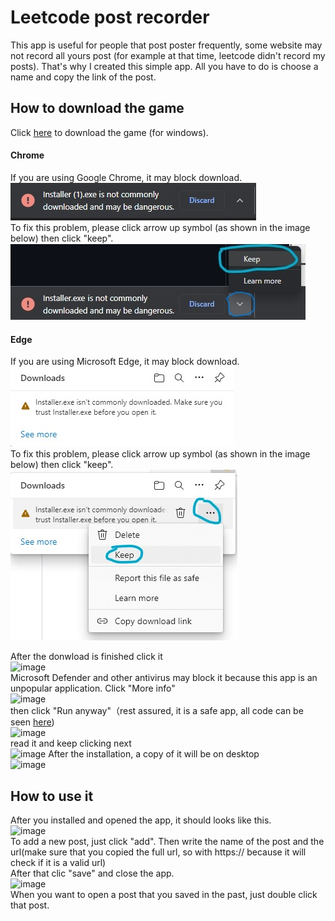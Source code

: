 # Leetcode post recorder
This app is useful for people that post poster frequently, some website may not record all yours post (for example at that time, leetcode didn't record my posts). That's why I created this simple app.
All you have to do is choose a name and copy the link of the post.

## How to download the game
Click [here](https://github.com/LucaYan0506/post-recorder/releases/download/v1.0.0/installer.exe) to download the game (for windows). 
#### Chrome
If you are using Google Chrome, it may block download.   
![image](https://github.com/LucaYan0506/Binary-code-Puzzle/blob/master/screenshot/Screenshot%202022-02-21%20202953.jpg)    
To fix this problem, please click arrow up symbol (as shown in the image below) then click "keep".  
![image](https://github.com/LucaYan0506/Binary-code-Puzzle/blob/master/screenshot/Screenshot%202022-02-21%20201656.jpg)  

#### Edge
If you are using Microsoft Edge, it may block download.   
![image](https://github.com/LucaYan0506/Binary-code-Puzzle/blob/master/screenshot/Screenshot%202022-02-21%20202803.jpg)  
To fix this problem, please click arrow up symbol (as shown in the image below) then click "keep".  
![image](https://github.com/LucaYan0506/Binary-code-Puzzle/blob/master/screenshot/Screenshot%202022-02-21%20202859.jpg)  

After the donwload is finished click it  
![image](https://user-images.githubusercontent.com/83918638/155171074-a1149aef-6142-4513-81e8-4eeeb3a12ed4.png)   
Microsoft Defender and other antivirus may block it because this app is an unpopular application. Click "More info"  
![image](https://user-images.githubusercontent.com/83918638/155171920-3f0ad496-f25a-4735-8e3b-4eb4617dfd01.png)  
then click "Run anyway"（rest assured, it is a safe app, all code can be seen [here](#))  
![image](https://user-images.githubusercontent.com/83918638/155171870-ee4f4330-7a32-4890-9c01-1deaccd2da12.png)  
read it and keep clicking next  
![image](https://user-images.githubusercontent.com/83918638/158462828-b4eeab3f-9d8b-43b1-9d49-b900693fec6b.png)
After the installation, a copy of it will be on desktop  
![image](https://user-images.githubusercontent.com/83918638/158462887-974a3748-6a85-4209-8aa6-e575700d9189.png)

## How to use it
After you installed and opened the app, it should looks like this.   
![image](https://user-images.githubusercontent.com/83918638/158460143-a05c986c-f7b3-4281-b199-607b072015a3.png)  
To add a new post, just click "add". Then write the name of the post and the url(make sure that you copied the full url, so with https:// because it will check if it is a valid url)   
After that clic "save" and close the app.  
![image](https://user-images.githubusercontent.com/83918638/158460121-4e315c76-1b5f-498b-a46c-9fae2e4f8d64.png)   
When you want to open a post that you saved in the past, just double click that post.


